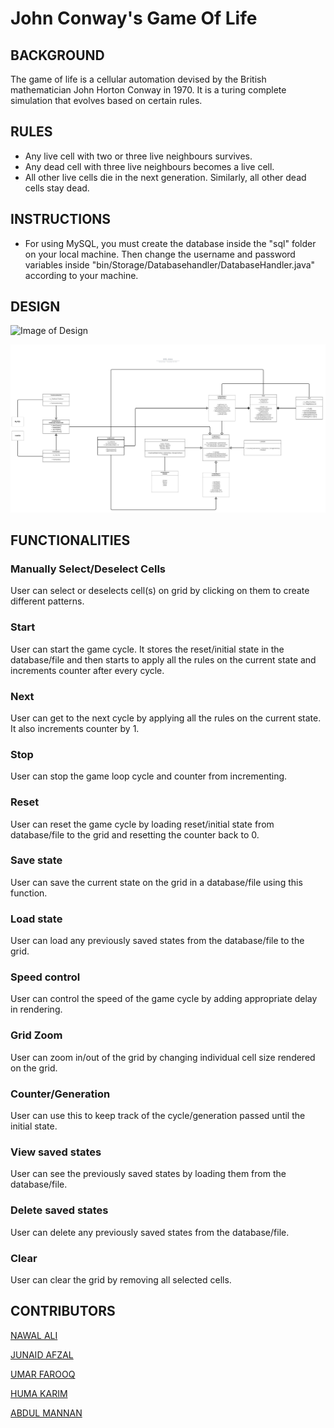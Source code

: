 # John Conway's Game Of Life

## BACKGROUND

The game of life is a cellular automation devised by the British mathematician John Horton Conway in 1970. It is a turing complete simulation that evolves based on certain rules.

## RULES

* Any live cell with two or three live neighbours survives.
* Any dead cell with three live neighbours becomes a live cell.
* All other live cells die in the next generation. Similarly, all other dead cells stay dead.

## INSTRUCTIONS

* For using MySQL, you must create the database inside the "sql" folder on your local machine. Then change the username and password variables inside "bin/Storage/Databasehandler/DatabaseHandler.java" according to your machine.

## DESIGN

![Image of Design](https://github.com/ummarikram/GameOfLife/blob/main/design/John%20Conway%E2%80%99s%20Game%20of%20Life%20Design.png)


![Image of UML](https://github.com/ummarikram/GameOfLife/blob/main/design/UML%20class.jpg)


## FUNCTIONALITIES

### Manually Select/Deselect Cells
  User can select or deselects cell(s) on grid by clicking on them to create different patterns.
  
### Start 
  User can start the game cycle. It stores the reset/initial state in the database/file and then starts to apply all the rules on the current state     and increments counter after every cycle.
  
### Next
  User can get to the next cycle by applying all the rules on the current state. It also increments counter by 1.
  
### Stop
  User can stop the game loop cycle and counter from incrementing.
  
### Reset
  User can reset the game cycle by loading reset/initial state from database/file to the grid and resetting the counter back to 0.

### Save state
  User can save the current state on the grid in a database/file using this function.

### Load state
  User can load any previously saved states from the database/file to the grid.

### Speed control
  User can control the speed of the game cycle by adding appropriate delay in rendering.

### Grid Zoom
  User can zoom in/out of the grid by changing individual cell size rendered on the grid.

### Counter/Generation
  User can use this to keep track of the cycle/generation passed until the initial state.

### View saved states
  User can see the previously saved states by loading them from the database/file.

### Delete saved states
  User can delete any previously saved states from the database/file.

### Clear
  User can clear the grid by removing all selected cells.

## CONTRIBUTORS

[NAWAL ALI](https://github.com/mnawalali4)

[JUNAID AFZAL](https://github.com/MuhammadJunaidAfzal)

[UMAR FAROOQ](https://github.com/Um827)

[HUMA KARIM](https://github.com/humakarim44)

[ABDUL MANNAN](https://github.com/Abdulmannan111)
